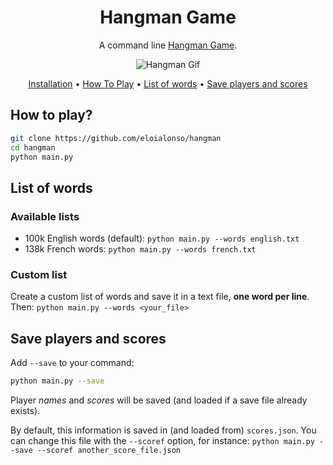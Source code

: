<h1 align="center">
  Hangman Game
</h1>

<p align="center">
  A command line <a href="https://en.wikipedia.org/wiki/Hangman_(game)">Hangman Game</a>. 
</p>

<p align="center">
  <img alt="Hangman Gif" src="hangman.gif">
</p>

<p align="center">
  <a href="#installation">Installation</a> •
  <a href="#how-to-play">How To Play</a> •
  <a href="#list-of-words">List of words</a> •
  <a href="#save-players-and-scores">Save players and scores</a>
</p>

## How to play?

```bash
git clone https://github.com/eloialonso/hangman
cd hangman
python main.py
```

## List of words
### Available lists
- 100k English words (default): `python main.py --words english.txt`
- 138k French words: `python main.py --words french.txt`

### Custom list
Create a custom list of words and save it in a text file, **one word per line**. Then: `python main.py --words <your_file>`

## Save players and scores

Add `--save` to your command: 
```bash
python main.py --save
```
Player *names* and *scores* will be saved (and loaded if a save file already exists). 

By default, this information is saved in (and loaded from) `scores.json`. You can change this file with the `--scoref` option, for instance: `python main.py --save --scoref another_score_file.json` 
